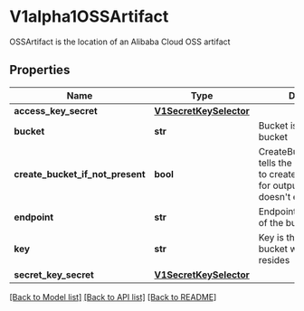 # V1alpha1OSSArtifact

OSSArtifact is the location of an Alibaba Cloud OSS artifact
## Properties
Name | Type | Description | Notes
------------ | ------------- | ------------- | -------------
**access_key_secret** | [**V1SecretKeySelector**](V1SecretKeySelector.md) |  | [optional] 
**bucket** | **str** | Bucket is the name of the bucket | [optional] 
**create_bucket_if_not_present** | **bool** | CreateBucketIfNotPresent tells the driver to attempt to create the OSS bucket for output artifacts, if it doesn&#39;t exist | [optional] 
**endpoint** | **str** | Endpoint is the hostname of the bucket endpoint | [optional] 
**key** | **str** | Key is the path in the bucket where the artifact resides | 
**secret_key_secret** | [**V1SecretKeySelector**](V1SecretKeySelector.md) |  | [optional] 

[[Back to Model list]](../README.md#documentation-for-models) [[Back to API list]](../README.md#documentation-for-api-endpoints) [[Back to README]](../README.md)


